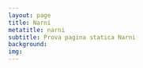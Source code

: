 ```yaml
---
layout: page
title: Narni
metatitle: narni
subtitle: Prova pagina statica Narni
background:
img:
---
```

